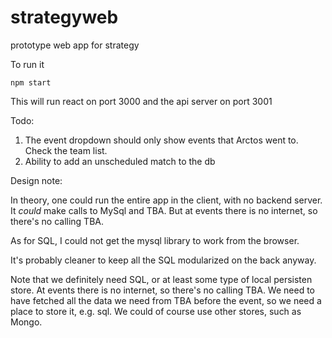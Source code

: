 # strategyweb

prototype web app for strategy


To run it

```
npm start
```

This will run react on port 3000 and the api server on port 3001

Todo:

1. The event dropdown should only show events that Arctos went to.  Check the team list.
2. Ability to add an unscheduled match to the db

Design note:

In theory, one could run the entire app in the client, with no backend server.  It *could* make calls to MySql and TBA.  But at events there is no internet, so there's no calling TBA. 

As for SQL, I could not get the mysql library to work from the browser.

It's probably cleaner to keep all the SQL modularized on the back anyway.

Note that we definitely need SQL, or at least some type of local persisten store. At events there is no internet, so there's no calling TBA. We need to have fetched all the data we need from TBA before the event, so we need a place to store it, e.g. sql. We could of course use other stores, such as Mongo.  
